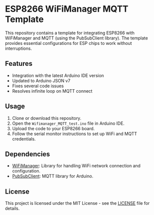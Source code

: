 # ESP8266 WiFiManager MQTT Template

This repository contains a template for integrating ESP8266 with WiFiManager and MQTT (using the PubSubClient library). The template provides essential configurations for ESP chips to work without interruptions.

## Features

- Integration with the latest Arduino IDE version
- Updated to Arduino JSON v7
- Fixes several code issues
- Resolves infinite loop on MQTT connect

## Usage

1. Clone or download this repository.
2. Open the `Wifimanager_MQTT_test.ino` file in Arduino IDE.
3. Upload the code to your ESP8266 board.
4. Follow the serial monitor instructions to set up WiFi and MQTT credentials.

## Dependencies

- [WiFiManager](https://github.com/tzapu/WiFiManager): Library for handling WiFi network connection and configuration.
- [PubSubClient](https://github.com/knolleary/pubsubclient): MQTT library for Arduino.

## License

This project is licensed under the MIT License - see the [LICENSE](LICENSE) file for details.
